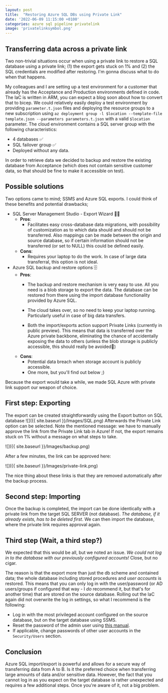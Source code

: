 ```yaml
---
layout: post
title:  "Restoring Azure SQL DBs using Private Link"
date: '2022-06-09 11:15:00 +0100'
categories: azure sql pipeline privatelink
image: 'privatelinksymbol.png'
---
```


## Transferring data across a private link
Two non-trivial situations occur when using a private link to restore a SQL database using a private link; (1) the export gets stuck on 1% and (2) the SQL credentials are modified after restoring. I'm gonna discuss what to do when that happens.

My colleagues and I are setting up a test environment for a customer that already has the Acceptance and Production environments defined in code. The IaC is written in ARM, you can expect a blog soon about how to convert that to bicep.
We could relatively easily deploy a test environment by providing `parameter.t.json` files and deploying the resource groups to a new subscription using `az deployment group -l $location --template-file template.json --parameters parameters.t.json` with a valid `$location` parameter. The cloud environment contains a SQL server group with the following characteristics:
- 4 databases ✅
- SQL failover group ✅
- Deployed without any data.

In order to retrieve data we decided to backup and restore the existing database from Acceptance (which does not contain sensitive customer data, so that should be fine to make it accessible on test).

## Possible solutions
Two options came to mind; SSMS and Azure SQL exports. I could think of these benefits and potential drawbacks;

- SQL Server Management Studio - Export Wizard 🧙‍♂️
  - **Pros**:
    * Facilitates easy cross-database data migrations, with possibility of customization as to which data should and should not be transferred. Also mappings can be made between the origin and source database, so if certain information should not be transferred (or set to NULL) this could be defined easily.
  - **Cons**:
    * Requires your laptop to do the work. In case of large data transferral, this option is not ideal.
- Azure SQL backup and restore options 🗄️
  - **Pros**:
    * The backup and restore mechanism is very easy to use. All you need is a blob storage to export the data. The database can be restored from there using the import database functionality provided by Azure SQL.

    * The cloud takes over, so no need to keep your laptop running. Particularly useful in case of big data transfers.

    * Both the import/exports action support Private Links (currently in public preview). This means that data is transferred over the Azure private backbone, eliminating the chance of accidentally exposing the data to others (unless the blob storage is publicly accessible, this should really be avoided🙅)
  - **Cons**:
    * Potential data breach when storage account is publicly accessible.
    * One more, but you'll find out below ;)

Because the export would take a while, we made SQL Azure with private link support our weapon of choice.

## First step: Exporting
The export can be created straightforwardly using the Export button on SQL database
![]({{ site.baseurl }}/Images/SQL.png)
Afterwards the Private Link option can be selected. Note the mentioned message: we have to manually approve the link from the Private Link tab in Azure! If not, the export remains stuck on 1\% without a message on what steps to take.

![]({{ site.baseurl }}/Images/backup.png)

After a few minutes, the link can be approved here:

![]({{ site.baseurl }}/Images/private-link.png)

The nice thing about these links is that they are removed automatically after the backup process.

## Second step: Importing
Once the backup is completed, the import can be done identically with a private link from the target SQL SERVER (not database). *The database, if it already exists, has to be deleted first*. We can then import the database, where the private link requires approval again.

## Third step (Wait, a third step?)
We expected that this would be all, but we noted an issue. *We could not log in to the database with our previously configured accounts!* Close, but no cigar.

The reason is that the export more than just the db scheme and contained data; the whole database including stored procedures and *user accounts* is restored. This means that you can only log in with the user/password (or AD users/groups if configured that way - I *do* recommend it, but that's for another time) that are stored on the source database. Rolling out the IaC again did not overwrite the log in settings, so what I recommend is the following:
- Log in with the most privileged account configured on the source database, but on the target database using SSMS.
- Reset the password of the admin user using [this manual](https://manage.accuwebhosting.com/knowledgebase/2131/How-to-change-password-for-MS-SQL-admin-user.html).
- If applicable, change passwords of other user accounts in the `Security/Users` section.

## Conclusion
Azure SQL import/export is powerful and allows for a secure way of transferring data from A to B. Is it the preferred choice when transferring large amounts of data and/or sensitive data. However, the fact that you cannot log in as you expect on the target database is rather unexpected and requires a few additional steps. Once you're aware of it, not a big problem.
